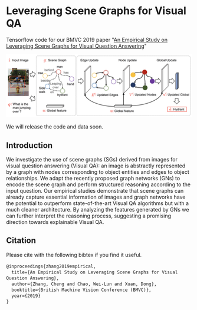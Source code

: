 # Leveraging Scene Graphs for Visual QA

Tensorflow code for our BMVC 2019 paper 
"[An Empirical Study on Leveraging Scene Graphs for Visual Question Answering](https://arxiv.org/abs/1907.12133)"

![](figures/framework.png)

We will release the code and data soon.

## Introduction
We investigate the use of scene graphs (SGs) derived from images for visual question answering (Visual QA): an image is abstractly represented by a graph 
with nodes corresponding to object entities and edges to object relationships. We adapt the recently proposed 
graph networks (GNs) to encode the scene graph and perform structured reasoning according to the input question. 
Our empirical studies demonstrate that scene graphs can already capture essential information of images and graph 
networks have the potential to outperform state-of-the-art Visual QA algorithms but with a much cleaner architecture. 
By analyzing the features generated by GNs we can further interpret the reasoning process, suggesting a promising 
direction towards explainable Visual QA.

## Citation
Please cite with the following bibtex if you find it useful.
```
@inproceedings{zhang2019empirical,
  title={An Empirical Study on Leveraging Scene Graphs for Visual Question Answering},
  author={Zhang, Cheng and Chao, Wei-Lun and Xuan, Dong},
  booktitle={British Machine Vision Conference (BMVC)},
  year={2019}
}
```

<!-- ## Acknowledgement

Part of the code uses components from [Deepmind Graph Nets library](https://github.com/deepmind/graph_nets). 
We thank authors for releasing their code. -->

